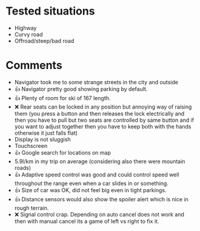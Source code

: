 
# Tested situations


* Highway
* Curvy road
* Offroad/steep/bad road

# Comments

* Navigator took me to some strange streets in the city and outside
* :thumbsup: Navigator pretty good showing parking by default.
* :thumbsup: Plenty of room for ski of 167 length.
* :x: Rear seats can be locked in any position but annoying way of raising them (you press a button and then releases the lock electrically and then you have to pull but two seats are controlled by same button and if you want to adjust together then you have to keep both with the hands otherwise it just falls flat)
* Display is not sluggish
* Touchscreen
* :thumbsup: Google search for locations on map
* 5.9l/km in my trip on average (considering also there were mountain roads)
* :thumbsup: Adaptive speed control was good and could control speed well throughout the range even when a car slides in or something.
* :thumbsup: Size of car was OK, did not feel big even in tight parkings.
* :thumbsup: Distance sensors would also show the spoiler alert which is nice in rough terrain.
* :x: Signal control crap. Depending on auto cancel does not work and then with manual cancel its a game of left vs right to fix it.

